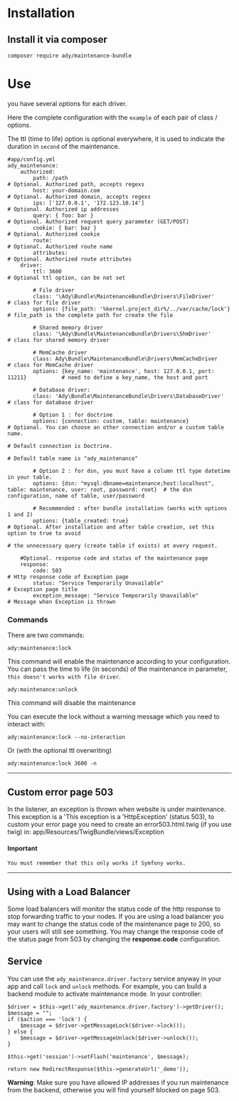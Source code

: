 Installation
============

## Install it via composer

```shell
composer require ady/maintenance-bundle
```

Use
===

you have several options for each driver.

Here the complete configuration with the `example` of each pair of class / options.

The ttl (time to life) option is optional everywhere, it is used to indicate the duration in `second` of the maintenance.

    #app/config.yml
    ady_maintenance:
        authorized:
            path: /path                                                         # Optional. Authorized path, accepts regexs
            host: your-domain.com                                               # Optional. Authorized domain, accepts regexs
            ips: ['127.0.0.1', '172.123.10.14']                                 # Optional. Authorized ip addresses
            query: { foo: bar }                                                 # Optional. Authorized request query parameter (GET/POST)
            cookie: { bar: baz }                                                # Optional. Authorized cookie
            route:                                                              # Optional. Authorized route name
            attributes:                                                         # Optional. Authorized route attributes
        driver:
            ttl: 3600                                                                  # Optional ttl option, can be not set

            # File driver
            class: '\Ady\Bundle\MaintenanceBundle\Drivers\FileDriver'                  # class for file driver
            options: {file_path: '%kernel.project_dir%/../var/cache/lock'}             # file_path is the complete path for create the file

            # Shared memory driver
            class: '\Ady\Bundle\MaintenanceBundle\Drivers\ShmDriver'                   # class for shared memory driver

            # MemCache driver
            class: Ady\Bundle\MaintenanceBundle\Drivers\MemCacheDriver                 # class for MemCache driver
            options: {key_name: 'maintenance', host: 127.0.0.1, port: 11211}           # need to define a key_name, the host and port

            # Database driver:
            class: 'Ady\Bundle\MaintenanceBundle\Drivers\DatabaseDriver'               # class for database driver

            # Option 1 : for doctrine
            options: {connection: custom, table: maintenance}                          # Optional. You can choose an other connection and/or a custom table name.
                                                                                       # Default connection is Doctrine.
                                                                                       # Default table name is "ady_maintenance"

            # Option 2 : for dsn, you must have a column ttl type datetime in your table.
            options: {dsn: "mysql:dbname=maintenance;host:localhost", table: maintenance, user: root, password: root}  # the dsn configuration, name of table, user/password

            # Recommended : after bundle installation (works with options 1 and 2)
            options: {table_created: true}                                              # Optional. After installation and after table creation, set this option to true to avoid
                                                                                        # the unnecessary query (create table if exists) at every request.
        
        #Optional. response code and status of the maintenance page
        response:
            code: 503                                                                  # Http response code of Exception page
            status: "Service Temporarily Unavailable"                                  # Exception page title
            exception_message: "Service Temporarily Unavailable"                       # Message when Exception is thrown 


### Commands

There are two commands:

    ady:maintenance:lock

This command will enable the maintenance according to your configuration. You can pass the time to life (in seconds) of the maintenance in parameter, ``this doesn't works with file driver``.

    ady:maintenance:unlock

This command will disable the maintenance

You can execute the lock without a warning message which you need to interact with:

    ady:maintenance:lock --no-interaction

Or (with the optional ttl overwriting)

    ady:maintenance:lock 3600 -n


---------------------

Custom error page 503
---------------------

In the listener, an exception is thrown when website is under maintenance. This exception is a 'This exception is a 'HttpException' (status 503), to custom your error page
 you need to create an error503.html.twig (if you use twig) in:
    app/Resources/TwigBundle/views/Exception

#### Important


    You must remember that this only works if Symfony works.

----------------------

Using with a Load Balancer
---------------------
Some load balancers will monitor the status code
of the http response to stop forwarding traffic
to your nodes.  If you are using a load balancer
you may want to change the status code of the
maintenance page to 200, so your users will still see
something. You may change the response code of the status page from 503 by changing the **response.code** configuration.


Service
--------

You can use the ``ady_maintenance.driver.factory`` service anyway in your app and call ``lock`` and ``unlock`` methods.
For example, you can build a backend module to activate maintenance mode.
In your controller:

    $driver = $this->get('ady_maintenance.driver.factory')->getDriver();
    $message = "";
    if ($action === 'lock') {
        $message = $driver->getMessageLock($driver->lock());
    } else {
        $message = $driver->getMessageUnlock($driver->unlock());
    }

    $this->get('session')->setFlash('maintenance', $message);

    return new RedirectResponse($this->generateUrl('_demo'));


**Warning**: Make sure you have allowed IP addresses if you run maintenance from the backend, otherwise you will find yourself blocked on page 503.
